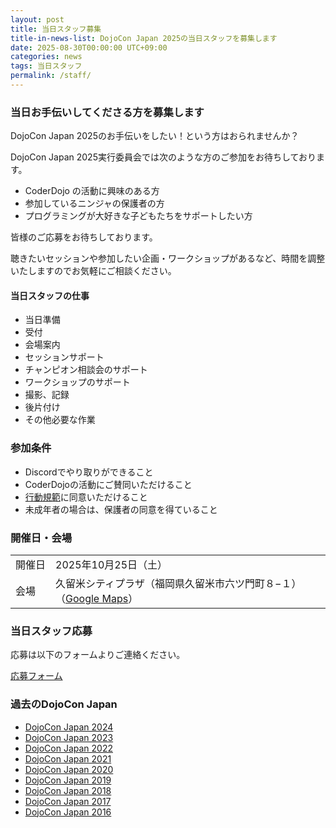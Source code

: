 ```yaml
---
layout: post
title: 当日スタッフ募集
title-in-news-list: DojoCon Japan 2025の当日スタッフを募集します
date: 2025-08-30T00:00:00 UTC+09:00
categories: news
tags: 当日スタッフ
permalink: /staff/
---
```


<style>
  @media (max-width: 640px) {
    h2 {
      font-size: 2em;
    }
  }
</style>

<h3>当日お手伝いしてくださる方を募集します</h3>

<p>DojoCon Japan 2025のお手伝いをしたい！という方はおられませんか？</p>

<p>DojoCon Japan 2025実行委員会では次のような方のご参加をお待ちしております。</p>
<ul>
  <li>CoderDojo の活動に興味のある方</li>
  <li>参加しているニンジャの保護者の方</li>
  <li>プログラミングが大好きな子どもたちをサポートしたい方</li>
</ul>

<p>皆様のご応募をお待ちしております。</p>

<p>聴きたいセッションや参加したい企画・ワークショップがあるなど、時間を調整いたしますのでお気軽にご相談ください。</p>

<h4 id="当日スタッフの仕事">当日スタッフの仕事</h4>
<ul>
  <li>当日準備</li>
  <li>受付</li>
  <li>会場案内</li>
  <li>セッションサポート</li>
  <li>チャンピオン相談会のサポート</li>
  <li>ワークショップのサポート</li>
  <li>撮影、記録</li>
  <li>後片付け</li>
  <li>その他必要な作業</li>
</ul>
<h3 id="参加条件">参加条件</h3>
<ul>
  <li>Discordでやり取りができること</li>
  <li>CoderDojoの活動にご賛同いただけること</li>
  <li><a href="/code-of-conduct/" target="_blank">行動規範</a>に同意いただけること</li>
  <li>未成年者の場合は、保護者の同意を得ていること</li>
</ul>

<h3 id="開催日会場">開催日・会場</h3>
<p>
  <table style="word-break: keep-all;">
    <tr>
      <td>開催日</td>
      <td>2025年10月25日（土）</td>
    </tr>
    <tr>
      <td class="align-top">会場</td>
      <td>
        <span class="whitespace-nowrap">久留米シティプラザ</span><wbr>
        <span class="whitespace-nowrap">（福岡県久留米市六ツ門町８−１）</span><wbr>
        （<a href="{{ site.map }}" target="_blank" class="whitespace-nowrap">Google Maps</a>）
      </td>
    </tr>
  </table>
</p>

<h3 id="当日スタッフ応募">当日スタッフ応募</h3>
<p>応募は以下のフォームよりご連絡ください。</p>

<a href="https://forms.gle/Gd3zqTbcDix8nDuK7" target="_blank">応募フォーム</a>

<h3 id="過去のdojocon-japan">過去のDojoCon Japan</h3>
<ul>
  <li><a href="https://dojocon2024.coderdojo.jp/">DojoCon Japan 2024</a></li>
  <li><a href="https://dojocon2023.coderdojo.jp/">DojoCon Japan 2023</a></li>
  <li><a href="https://dojocon2022.coderdojo.jp/">DojoCon Japan 2022</a></li>
  <li><a href="https://dojocon2021.coderdojo.jp/">DojoCon Japan 2021</a></li>
  <li><a href="https://dojocon2020.coderdojo.jp/">DojoCon Japan 2020</a></li>
  <li><a href="https://dojocon2019.coderdojo.jp/">DojoCon Japan 2019</a></li>
  <li><a href="https://dojocon2018.coderdojo.jp/">DojoCon Japan 2018</a></li>
  <li><a href="https://dojocon2017.coderdojo.jp/">DojoCon Japan 2017</a></li>
  <li><a href="https://dojocon2016.coderdojo.jp/">DojoCon Japan 2016</a></li>
</ul>

